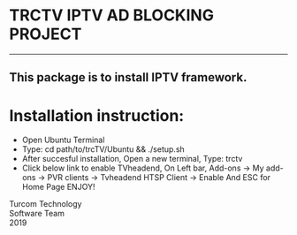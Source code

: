 # TRCTV IPTV AD BLOCKING PROJECT
------------------------------
## This package is to install IPTV framework.

# Installation instruction:
	
- Open Ubuntu Terminal
- Type:
	   cd path/to/trcTV/Ubuntu && ./setup.sh
- After succesful installation, 
	   Open a new terminal,
	   Type:
	   trctv
- Click below link to enable TVheadend,
	   On Left bar,
	   Add-ons -> My add-ons -> PVR clients -> Tvheadend HTSP Client -> Enable
	   And ESC for Home Page
	ENJOY!

Turcom Technology
<br>
Software Team
<br>
2019
